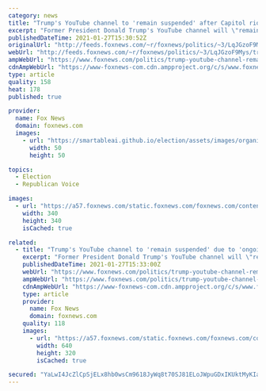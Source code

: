 ```yaml
---
category: news
title: "Trump's YouTube channel to 'remain suspended' after Capitol riot due to 'ongoing potential for violence'"
excerpt: "Former President Donald Trump's YouTube channel will \"remain suspended,\" the company said Wednesday, pointing to an \"ongoing potential for violence\" in the wake of the Capitol riot on Jan. 6."
publishedDateTime: 2021-01-27T15:30:52Z
originalUrl: "http://feeds.foxnews.com/~r/foxnews/politics/~3/LqJGzoF9Mys/trump-youtube-channel-remain-suspended-potential-for-violence-capitol-riot"
webUrl: "http://feeds.foxnews.com/~r/foxnews/politics/~3/LqJGzoF9Mys/trump-youtube-channel-remain-suspended-potential-for-violence-capitol-riot"
ampWebUrl: "https://www.foxnews.com/politics/trump-youtube-channel-remain-suspended-potential-for-violence-capitol-riot.amp"
cdnAmpWebUrl: "https://www-foxnews-com.cdn.ampproject.org/c/s/www.foxnews.com/politics/trump-youtube-channel-remain-suspended-potential-for-violence-capitol-riot.amp"
type: article
quality: 158
heat: 178
published: true

provider:
  name: Fox News
  domain: foxnews.com
  images:
    - url: "https://smartableai.github.io/election/assets/images/organizations/foxnews.com-50x50.jpg"
      width: 50
      height: 50

topics:
  - Election
  - Republican Voice

images:
  - url: "https://a57.foxnews.com/static.foxnews.com/foxnews.com/content/uploads/2020/10/340/340/brooke-singman-headshot.jpg?ve=1&tl=1"
    width: 340
    height: 340
    isCached: true

related:
  - title: "Trump's YouTube channel to 'remain suspended' due to 'ongoing potential for violence' after Capitol riot"
    excerpt: "Former President Donald Trump's YouTube channel will \"remain suspended,\" the company said Wednesday, pointing to an \"ongoing potential for violence\" in the wake of the Capitol riot on Jan. 6."
    publishedDateTime: 2021-01-27T15:33:00Z
    webUrl: "https://www.foxnews.com/politics/trump-youtube-channel-remain-suspended-potential-for-violence-capitol-riot"
    ampWebUrl: "https://www.foxnews.com/politics/trump-youtube-channel-remain-suspended-potential-for-violence-capitol-riot.amp"
    cdnAmpWebUrl: "https://www-foxnews-com.cdn.ampproject.org/c/s/www.foxnews.com/politics/trump-youtube-channel-remain-suspended-potential-for-violence-capitol-riot.amp"
    type: article
    provider:
      name: Fox News
      domain: foxnews.com
    quality: 118
    images:
      - url: "https://a57.foxnews.com/static.foxnews.com/foxnews.com/content/uploads/2021/01/640/320/youtube-trumpxxxx.jpg?ve=1&tl=1"
        width: 640
        height: 320
        isCached: true

secured: "YaLwI4JcZlCpSjELx8hb0wsCm9618JyWq8t70SJ81ELoJWpuGDxIKUktMyKIa+dFYHJXNr4YhXfvvlOlUK0PN5L/l8Z+XADE9rdWVfuVpSXo81fbGGokjHwDG0rwEdo4yGSTZEhwPtowmF1FHN3rTiyDscBHVTah4S6l8oIL+BgtZRMutRb/FDyqf1Dj7jHWrSsmwIiGoAqnqINz97DRgQWkgyMIYCfWG9qPD9+2EM6TDI9L+uGEUIZF3BjaWNLmndcruCTgDS9LXkXIJVomkoac4RIf4ZdOyiJjCQtmw1yxoD0RfxViEJ2sh9CwxZJHM+gG3B662IzBXjcgfnOcR9SXW32fBujp4LoQTqNVGC0=;4J3D97GbKzx0xNwCFRaKMQ=="
---
```


